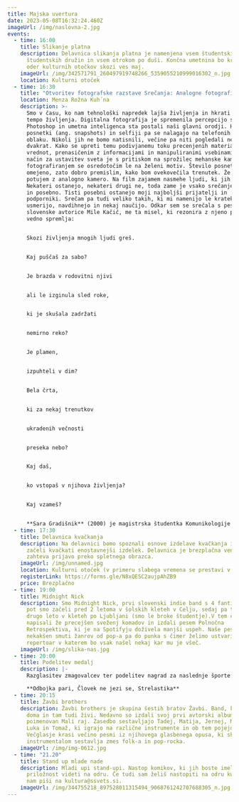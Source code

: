 ```yaml
---
title: Majska uvertura
date: 2023-05-08T16:32:24.460Z
imageUrl: /img/naslovna-2.jpg
events:
  - time: 16:00
    title: Slikanje platna
    description: Delavnica slikanja platna je namenjena vsem študentskim otrokom
      študentskih družin in vsem otrokom po duši. Končna umetnina bo krasila
      oder kulturnih otočkov skozi ves maj.
    imageUrl: /img/342571791_260497919748266_5359055210999016302_n.jpg
    location: Kulturni otoček
  - time: 16:30
    title: "Otvoritev fotografske razstave Srečanja: Analogne fotografije"
    location: Menza Rožna Kuh´na
    description: >-
      Smo v času, ko nam tehnološki napredek lajša življenja in hkrati narekuje
      tempo življenja. Digitalna fotografija je spremenila percepcijo sveta.
      Photoshop in umetna inteligenca sta postali naši glavni orodji. Hitri
      posnetki (ang. snapshots) in selfiji pa se nalagajo na telefonih in na
      oblaku. Nikoli jih ne bomo natisnili, večine pa niti pogledali ne, več kot
      dvakrat. Kako se upreti temu podivjanemu toku precenjenih materialnih
      vrednot, prenasičenim z informacijami in manipuliranimi vsebinami? Moj
      način za ustavitev sveta je s pritiskom na sprožilec mehanske kamere. Med
      fotografiranjem se osredotočim le na želeni motiv. Število posnetkov je
      omejeno, zato dobro premislim, kako bom ovekovečila trenutek. Že nekaj let
      potujem z analogno kamero. Na film zajamem nasmehe ljudi, ki jih srečam.
      Nekateri ostanejo, nekateri drugi ne, toda zame je vsako srečanje pomembno
      in posebno. Tisti posebni ostanejo moji najboljši prijatelji in
      podporniki. Srečam pa tudi veliko takih, ki mi namenijo le kratek čas, me
      usmerijo, navdihnejo in nekaj naučijo. Odkar sem se srečala s pesmijo
      slovenske avtorice Mile Kačič, me ta misel, ki rezonira z njeno pesmijo
      vedno spremlja:


      Skozi življenja mnogih ljudi greš.


      Kaj puščaš za sabo?


      Je brazda v rodovitni njivi


      ali le izginula sled roke,


      ki je skušala zadržati


      nemirno reko?


      Je plamen,


      izpuhteli v dim?


      Bela črta,


      ki za nekaj trenutkov


      ukradenih večnosti


      preseka nebo?


      Kaj daš,


      ko vstopaš v njihova življenja?


      Kaj vzameš?


      **Sara Gradišnik** (2000) je magistrska študentka Komunikologije - medijskih in komunikacijskih študij, na Fakulteti za družbene vede Univerze v Ljubljani. Svoje fotografije je razstavljala v sklopu Festivala fotografije Maribor 2019 in 2022 ter projekta Kulturcollage, študentske iniciative Univerze v Lüneburgu Leuphana. ŠDL pa ji je lani spomladi ponudil prostor za svojo prvo samostojno razstavo z naslovom Analogni odmevi. Analogna fotografija jo je pritegnila s svojo originalnostjo, vznemirljivim procesom razvijanja ter nenehnimi presenečenji, ki jih predstavljajo rezultati.
  - time: 17:30
    title: Delavnica kvačkanja
    description: Na delavnici bomo spoznali osnove izdelave kvačkanja in skupaj
      začeli kvačkati enostavnejši izdelek. Delavnica je brezplačna vendar
      zahteva prijavo preko spletnega obrazca.
    imageUrl: /img/unnamed.jpg
    location: Kulturni otoček (v primeru slabega vremena se prestavi v Zavod ŠOLT)
    registerLink: https://forms.gle/N8xQESC2aujpAhZB9
    price: Brezplačno
  - time: 19:00
    title: Midnight Nick
    description: Smo Midnight Nick, prvi slovenski indie band s 4 fanti :^)  Svojo
      pot smo začeli pred 2 letoma v šolskih kleteh v Celju, sedaj pa teče že
      drugo leto v kleteh po Ljubljani (smo le broke študentje).V tem času smo
      napisali že precejšen sveženj komadov in izdali pesem Polnočna
      Retrospektiva, ki je na Spotifyju doživela manjši uspeh. Naše pesmi so
      nekakšen smuti žanrov od pop-a pa do punka s čimer želimo ustvariti
      repertoar v katerem bo vsak našel nekaj kar mu je všeč.
    imageUrl: /img/slika-nas.jpg
  - time: 20:00
    title: Podelitev medalj
    description: |-
      Razglasitev zmagovalcev ter podelitev nagrad za naslednje športe: 

      **Odbojka pari, Človek ne jezi se, Strelastika**
  - time: 20:15
    title: Žavbi brothers
    description: Žavbi brothers je skupina šestih bratov Žavbi. Band, ki je nastal
      doma in tam tudi živi. Nedavno so izdali svoj prvi avtorski album
      poimenovan Mali raj. Zasedbo sestavljajo Tadej, Matija, Jernej, Marko,
      Luka in Tomaž, ki igrajo na različne instrumente in ob tem pojejo.
      Večglasje krasi večino pesmi iz njihovega glasbenega opusa, ki skupaj z
      instrumentalom sestavlja zmes folk-a in pop-rocka.
    imageUrl: /img/img-0612.jpg
  - time: "21.20"
    title: Stand up mlade nade
    description: Mladi upi stand-upi. Nastop komikov, ki jih boste imeli med prvimi
      priložnost videti na odru. Če tudi sam želiš nastopiti na odru kulture,
      nam piši na kultura@ssvets.si.
    imageUrl: /img/344755218_897528011315494_9068761242707688305_n.jpg
---
```

